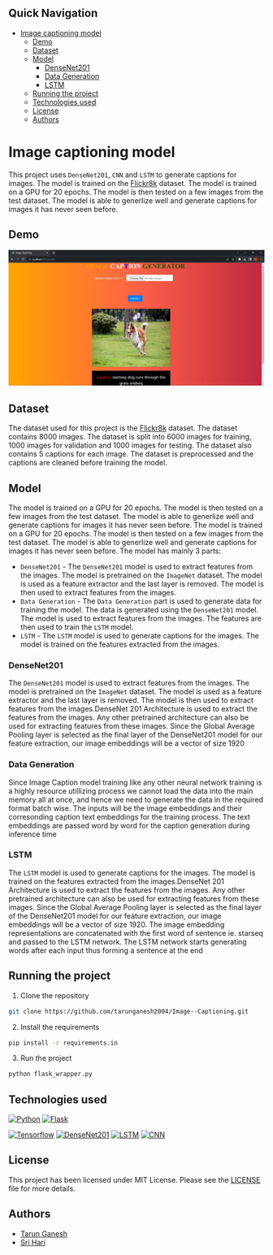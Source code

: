 Quick Navigation 
--- 
- [Image captioning model](#image-captioning-model)
  - [Demo](#demo)
  - [Dataset](#dataset)
  - [Model](#model)
    - [DenseNet201](#densenet201)
    - [Data Generation](#data-generation)
    - [LSTM](#lstm)
  - [Running the project](#running-the-project)
  - [Technologies used](#technologies-used)
  - [License](#license)
  - [Authors](#authors)

# Image captioning model 
This project uses `DenseNet201`, `CNN` and `LSTM` to generate captions for images. The model is trained on the [Flickr8k](https://www.kaggle.com/adityajn105/flickr8k) dataset. The model is trained on a GPU for 20 epochs. The model is then tested on a few images from the test dataset. The model is able to generlize well and generate captions for images it has never seen before.

## Demo 
![Screenshot](assets/pdp6.jpg)

## Dataset
The dataset used for this project is the [Flickr8k](https://www.kaggle.com/adityajn105/flickr8k) dataset. The dataset contains 8000 images. The dataset is split into 6000 images for training, 1000 images for validation and 1000 images for testing. The dataset also contains 5 captions for each image. The dataset is preprocessed and the captions are cleaned before training the model.

## Model
The model is trained on a GPU for 20 epochs. The model is then tested on a few images from the test dataset. The model is able to generlize well and generate captions for images it has never seen before. The model is trained on a GPU for 20 epochs. The model is then tested on a few images from the test dataset. The model is able to generlize well and generate captions for images it has never seen before. The model has mainly 3 parts:
- `DenseNet201` - The `DenseNet201` model is used to extract features from the images. The model is pretrained on the `ImageNet` dataset. The model is used as a feature extractor and the last layer is removed. The model is then used to extract features from the images.
- `Data Generation` - The `Data Generation` part is used to generate data for training the model. The data is generated using the `DenseNet201` model. The model is used to extract features from the images. The features are then used to train the `LSTM` model.
- `LSTM` - The `LSTM` model is used to generate captions for the images. The model is trained on the features extracted from the images.

### DenseNet201
The `DenseNet201` model is used to extract features from the images. The model is pretrained on the `ImageNet` dataset. The model is used as a feature extractor and the last layer is removed. The model is then used to extract features from the images.DenseNet 201 Architecture is used to extract the features from the images. Any other pretrained architecture can also be used for extracting features from these images. Since the Global Average Pooling layer is selected as the final layer of the DenseNet201 model for our feature extraction, our image embeddings will be a vector of size 1920

### Data Generation
Since Image Caption model training like any other neural network training is a highly resource utillizing process we cannot load the data into the main memory all at once, and hence we need to generate the data in the required format batch wise. The inputs will be the image embeddings and their corresonding caption text embeddings for the training process. The text embeddings are passed word by word for the caption generation during inference time

### LSTM
The `LSTM` model is used to generate captions for the images. The model is trained on the features extracted from the images.DenseNet 201 Architecture is used to extract the features from the images. Any other pretrained architecture can also be used for extracting features from these images. Since the Global Average Pooling layer is selected as the final layer of the DenseNet201 model for our feature extraction, our image embeddings will be a vector of size 1920. The image embedding representations are concatenated with the first word of sentence ie. starseq and passed to the LSTM network. The LSTM network starts generating words after each input thus forming a sentence at the end

## Running the project

1. Clone the repository
```bash 
git clone https://github.com/tarunganesh2004/Image--Captioning.git
```

2. Install the requirements
```bash
pip install -r requirements.in
```

3. Run the project
```bash
python flask_wrapper.py
```

## Technologies used
[![Python][python-shield]][python-url]
[![Flask](https://img.shields.io/badge/Flask-Web%20Framework-green?style=flat&logo=flask&logoColor=white)](https://flask.palletsprojects.com/)

[![Tensorflow][tensorflow-shield]][tensorflow-url]
[![DenseNet201][densenet201-shield]][densenet201-url]
[![LSTM][lstm-shield]][lstm-url]
[![CNN][cnn-shield]][cnn-url]

## License
This project has been licensed under MIT License. Please see the [LICENSE](LICENSE) file for more details.

## Authors
- [Tarun Ganesh](https://github.com/tarunganesh2004)
- [Sri Hari](https://github.com/gtbSrihari)


<!-- Markdown liks and Tags -->
[python-shield]: https://img.shields.io/badge/Python-3.8.5-blue?style=for-the-badge&logo=python
[python-url]: https://www.python.org/downloads/release/python-385/
[flask-shield]: https://img.shields.io/badge/Flask-Web%20Framework-green?style=flat&logo=flask&logoColor=white
[flask-url]: https://flask.palletsprojects.com/
[tensorflow-shield]: https://img.shields.io/badge/Tensorflow-2.5.0-blue?style=for-the-badge&logo=tensorflow
[tensorflow-url]: https://www.tensorflow.org/
[densenet201-shield]: https://img.shields.io/badge/DenseNet201-blue?style=for-the-badge&logo=tensorflow
[densenet201-url]: https://www.tensorflow.org/api_docs/python/tf/keras/applications/DenseNet201
[lstm-shield]: https://img.shields.io/badge/LSTM-blue?style=for-the-badge&logo=tensorflow
[lstm-url]: https://www.tensorflow.org/api_docs/python/tf/keras/layers/LSTM
[cnn-shield]: https://img.shields.io/badge/CNN-blue?style=for-the-badge&logo=tensorflow
[cnn-url]: https://www.tensorflow.org/api_docs/python/tf/keras/layers/Conv2D

